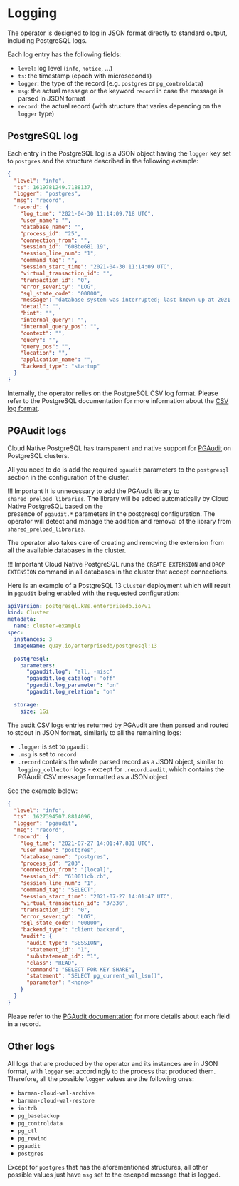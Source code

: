 # Logging

The operator is designed to log in JSON format directly to standard output,
including PostgreSQL logs.

Each log entry has the following fields:

- `level`: log level (`info`, `notice`, ...)
- `ts`: the timestamp (epoch with microseconds)
- `logger`: the type of the record (e.g. `postgres` or `pg_controldata`)
- `msg`: the actual message or the keyword `record` in case the message is parsed in JSON format
- `record`: the actual record (with structure that varies depending on the
  `logger` type)

## PostgreSQL log

Each entry in the PostgreSQL log is a JSON object having the `logger` key set
to `postgres` and the structure described in the following example:

```json
{
  "level": "info",
  "ts": 1619781249.7188137,
  "logger": "postgres",
  "msg": "record",
  "record": {
    "log_time": "2021-04-30 11:14:09.718 UTC",
    "user_name": "",
    "database_name": "",
    "process_id": "25",
    "connection_from": "",
    "session_id": "608be681.19",
    "session_line_num": "1",
    "command_tag": "",
    "session_start_time": "2021-04-30 11:14:09 UTC",
    "virtual_transaction_id": "",
    "transaction_id": "0",
    "error_severity": "LOG",
    "sql_state_code": "00000",
    "message": "database system was interrupted; last known up at 2021-04-30 11:14:07 UTC",
    "detail": "",
    "hint": "",
    "internal_query": "",
    "internal_query_pos": "",
    "context": "",
    "query": "",
    "query_pos": "",
    "location": "",
    "application_name": "",
    "backend_type": "startup"
  }
}
```

Internally, the operator relies on the PostgreSQL CSV log format. Please refer
to the PostgreSQL documentation for more information about the [CSV log
format](https://www.postgresql.org/docs/current/runtime-config-logging.html).

## PGAudit logs

Cloud Native PostgreSQL has transparent and native support for
[PGAudit](https://www.pgaudit.org/) on PostgreSQL clusters.

All you need to do is add the required `pgaudit` parameters to the `postgresql`
section in the configuration of the cluster.

!!! Important
    It is unnecessary to add the PGAudit library to `shared_preload_libraries`. 
    The library will be added automatically by Cloud Native PostgreSQL based on the        
    presence of `pgaudit.*` parameters in the postgresql configuration. 
    The operator will detect and manage the addition and removal of the 
    library from `shared_preload_libraries`.

The operator also takes care of creating and removing the extension from all
the available databases in the cluster.

!!! Important
    Cloud Native PostgreSQL runs the `CREATE EXTENSION` and
    `DROP EXTENSION` command in all databases in the cluster that accept
    connections.

Here is an example of a PostgreSQL 13 `Cluster` deployment which will result in
`pgaudit` being enabled with the requested configuration:

```yaml
apiVersion: postgresql.k8s.enterprisedb.io/v1
kind: Cluster
metadata:
  name: cluster-example
spec:
  instances: 3
  imageName: quay.io/enterprisedb/postgresql:13

  postgresql:
    parameters:
      "pgaudit.log": "all, -misc"
      "pgaudit.log_catalog": "off"
      "pgaudit.log_parameter": "on"
      "pgaudit.log_relation": "on"

  storage:
    size: 1Gi
```

The audit CSV logs entries returned by PGAudit are then parsed and routed to
stdout in JSON format, similarly to all the remaining logs:

- `.logger` is set to `pgaudit`
- `.msg` is set to `record`
- `.record` contains the whole parsed record as a JSON object, similar to
  `logging_collector` logs - except for `.record.audit`, which contains the
  PGAudit CSV message formatted as a JSON object

See the example below:

```json
{
  "level": "info",
  "ts": 1627394507.8814096,
  "logger": "pgaudit",
  "msg": "record",
  "record": {
    "log_time": "2021-07-27 14:01:47.881 UTC",
    "user_name": "postgres",
    "database_name": "postgres",
    "process_id": "203",
    "connection_from": "[local]",
    "session_id": "610011cb.cb",
    "session_line_num": "1",
    "command_tag": "SELECT",
    "session_start_time": "2021-07-27 14:01:47 UTC",
    "virtual_transaction_id": "3/336",
    "transaction_id": "0",
    "error_severity": "LOG",
    "sql_state_code": "00000",
    "backend_type": "client backend",
    "audit": {
      "audit_type": "SESSION",
      "statement_id": "1",
      "substatement_id": "1",
      "class": "READ",
      "command": "SELECT FOR KEY SHARE",
      "statement": "SELECT pg_current_wal_lsn()",
      "parameter": "<none>"
    }
  }
}
```

Please refer to the
[PGAudit documentation](https://github.com/pgaudit/pgaudit/blob/master/README.md#format) <!-- wokeignore:rule=master -->
for more details about each field in a record.

## Other logs

All logs that are produced by the operator and its instances are in JSON
format, with `logger` set accordingly to the process that produced them.
Therefore, all the possible `logger` values are the following ones:

- `barman-cloud-wal-archive`
- `barman-cloud-wal-restore`
- `initdb`
- `pg_basebackup`
- `pg_controldata`
- `pg_ctl`
- `pg_rewind`
- `pgaudit`
- `postgres`

Except for `postgres` that has the aforementioned structures,
all other possible values just have `msg` set to the escaped message that is
logged.
